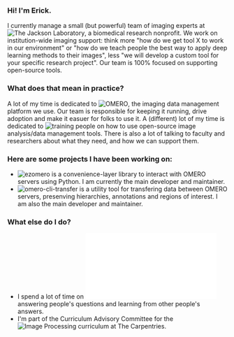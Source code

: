 ### Hi! I'm Erick.
I currently manage a small (but powerful) team of imaging experts at ![The Jackson Laboratory](https://github.com/TheJacksonLaboratory/), a biomedical research nonprofit. We work on institution-wide imaging support: think more "how do we get tool X to work in our environment" or "how do we teach people the best way to apply deep learning methods to their images", less "we will develop a custom tool for your specific research project". Our team is 100% focused on supporting open-source tools.

### What does that mean in practice?
A lot of my time is dedicated to ![OMERO](https://www.openmicroscopy.org/omero/), the imaging data management platform we use. Our team is responsible for keeping it running, drive adoption and make it easuer for folks to use it. A (different) lot of my time is dedicated to ![training](https://github.com/erickmartins/training) people on how to use open-source image analysis/data management tools. There is also a lot of talking to faculty and researchers about what they need, and how we can support them.

### Here are some projects I have been working on:
- ![ezomero](https://github.com/TheJacksonLaboratory/ezomero) is a convenience-layer library to interact with OMERO servers using Python. I am currently the main developer and maintainer.
- ![omero-cli-transfer](https://github.com/ome/omero-cli-transfer) is a utility tool for transfering data between OMERO servers, presenving hierarchies, annotations and regions of interest. I am also the main developer and maintainer.

### What else do I do?
- I spend a lot of time on ![forum.image.sc](image.sc) answering people's questions and learning from other people's answers.
- I'm part of the Curriculum Advisory Committee for the ![Image Processing curriculum at The Carpentries](https://datacarpentry.org/image-processing/).

<!--
**erickmartins/erickmartins** is a ✨ _special_ ✨ repository because its `README.md` (this file) appears on your GitHub profile.

Here are some ideas to get you started:

- 🔭 I’m currently working on ...
- 🌱 I’m currently learning ...
- 👯 I’m looking to collaborate on ...
- 🤔 I’m looking for help with ...
- 💬 Ask me about ...
- 📫 How to reach me: ...
- 😄 Pronouns: ...
- ⚡ Fun fact: ...
-->
